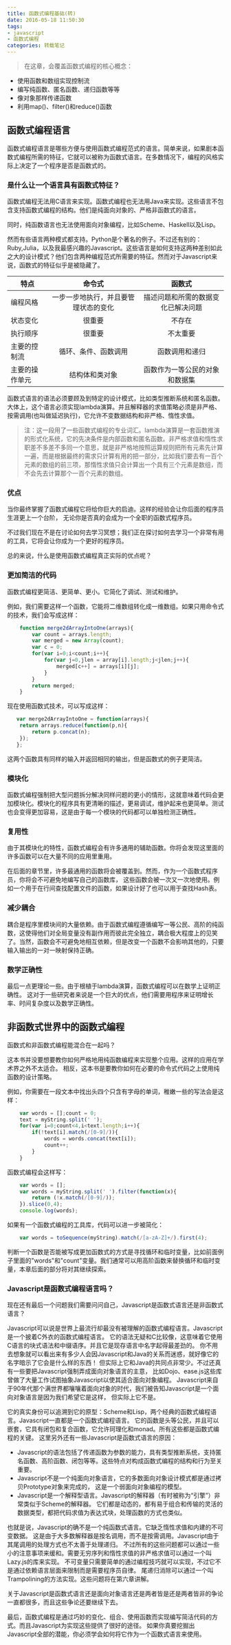 ```yaml
---
title: 函数式编程基础(转)
date: 2016-05-18 11:50:30
tags:
- javascript
- 函数式编程
categories: 转载笔记
---
```

> 在这章，会覆盖函数式编程的核心概念：
 - 使用函数和数组实现控制流
 - 编写纯函数、匿名函数、递归函数等等
 - 像对象那样传递函数
 - 利用map()、filter()和reduce()函数

## 函数式编程语言
函数式编程语言是哪些方便与使用函数式编程范式的语言。简单来说，如果剧本函数式编程所需的特征，它就可以被称为函数式语言。在多数情况下，编程的风格实际上决定了一个程序是否是函数式的。

### 是什么让一个语言具有函数式特征？
函数式编程无法用C语言来实现。函数式编程也无法用Java来实现。这些语言不包含支持函数式编程的结构。他们是纯面向对象的、严格非函数式的语言。

同时，纯函数语言也无法使用面向对象编程，比如Scheme、Haskell以及Lisp。

然而有些语言两种模式都支持。Python是个著名的例子。不过还有别的：Ruby,Julia，以及我最感兴趣的Javascript。这些语言是如何支持这两种差别如此之大的设计模式？他们包含两种编程范式所需要的特征。然而对于Javascript来说，函数式的特征似乎是被隐藏了。

| 特点 | 命令式 | 函数式 |
| ----- | :-----: | :-----: |
| 编程风格 | 一步一步地执行，并且要管理状态的变化 | 描述问题和所需的数据变化已解决问题 |
| 状态变化 | 很重要 | 不存在 |
| 执行顺序 | 很重要 | 不太重要 |
| 主要的控制流 | 循环、条件、函数调用 | 函数调用和递归 |
| 主要的操作单元 | 结构体和类对象 | 函数作为一等公民的对象和数据集 |

函数式语言的语法必须要顾及到特定的设计模式，比如类型推断系统和匿名函数。大体上，这个语言必须实现lambda演算。并且解释器的求值策略必须是非严格、按需调用(也叫做延迟执行)，它允许不变数据结构和非严格、惰性求值。

> 注：这一段用了一些函数式编程的专业词汇。lambda演算是一套函数推演的形式化系统，它的先决条件是内部函数和匿名函数。非严格求值和惰性求职差不多差不多同一个意思，就是非严格地按照运算规则把所有元素先计算一遍，而是根据最终的需求只计算有用的把一部分，比如我们要去有一百个元素的数组的前三项，那惰性求值只会计算出一个具有三个元素是数组，而不会先去计算那个一百个元素的数组。

### 优点
当你最终掌握了函数式编程它将给你巨大的启迪。这样的经验会让你后面的程序员生涯更上一个台阶， 无论你是否真的会成为一个全职的函数式程序员。

不过我们现在不是在讨论如何去学习冥想；我们正在探讨如何去学习一个非常有用的工具，它将会让你成为一个更好的程序员。

总的来说，什么是使用函数式编程真正实际的优点呢？

### 更加简洁的代码
函数式编程更简洁、更简单、更小。它简化了调试、测试和维护。

例如，我们需要这样一个函数，它能将二维数组转化成一维数组。如果只用命令式的技术，我们会写成这样：
```javascript
    function merge2dArrayIntoOne(arrays){
        var count = arrays.length;
        var merged = new Array(count);
        var c = 0;
        for(var i=0;i<count;i++){
            for(var j=0,jlen = array[i].length;j<jlen;j++){
                merged[c++] = arrays[i][j];
            }
        }
        return merged;
    }
```

现在使用函数式技术，可以写成这样：
```javascript
   var merge2dArrayIntoOne = function(arrays){
    return arrays.reduce(function(p,n){
        return p.concat(n);
    });
   };
```

这两个函数具有同样的输入并返回相同的输出，但是函数式的例子更简洁。

### 模块化
函数式编程强制把大型问题拆分解决同样问题的更小的情形，这就意味着代码会更加模块化。模块化的程序具有更清晰的描述，更易调试，维护起来也更简单。测试也会变得更加容易，这是由于每一个模块的代码都可以单独检测正确性。

### 复用性
由于其模块化的特性，函数式编程会有许多通用的辅助函数。你将会发现这里面的许多函数可以在大量不同的应用里重用。

在后面的章节里，许多最通用的函数将会被覆盖到。然而，作为一个函数式程序员，你将会不可避免地编写自己的函数库， 这些函数会被一次又一次地使用。例如一个用于在行间查找配置文件的函数，如果设计好了也可以用于查找Hash表。

### 减少耦合
耦合是程序里模块间的大量依赖。由于函数式编程遵循编写一等公民、高阶的纯函数，这使得他们对全局变量没有副作用而彼此完全独立，耦合极大程度上的见笑了。当然，函数会不可避免地相互依赖，但是改变一个函数不会影响其他的，只要输入输出的一对一映射保持正确。

### 数学正确性
最后一点更理论一些。由于根植于lambda演算，函数式编程可以在数学上证明正确性。 这对于一些研究者来说是一个巨大的优点，他们需要用程序来证明增长率、时间复杂度以及数学正确性。

## 非函数式世界中的函数式编程
函数式和非函数式编程能混合在一起吗？

这本书并没要想要教你如何严格地用纯函数编程来实现整个应用。这样的应用在学术界之外不太适合。 相反，这本书是要教你如何在必要的命令式代码之上使用纯函数的设计策略。

例如，你需要在一段文本中找出头四个只含有字母的单词，稚嫩一些的写法会是这样：

```javascript
    var words = [];count = 0;
    text = myString.split(' ');
    for(var i=0;count<4,i<text.length;i++){
        if(!text[i].match(/[0-9]/)){
            words = words.concat(text[i]);
            count++;
        }
    }
```

函数式编程会这样写：

```javascript
    var words = [];
    var words = myString.split(' ').filter(function(x){
        return (!x.match(/[0-9]/));
    }).slice(0,4);
    console.log(words);
```

如果有一个函数式编程的工具库，代码可以进一步被简化：

```javascript
    var words = toSequence(myString).match(/[a-zA-Z]+/).first(4);
```

判断一个函数是否能被写成更加函数式的方式是寻找循环和临时变量，比如前面例子里面的"words"和"count"变量。我们通常可以用高阶函数来替换循环和临时变量，本章后面的部分将对其继续探索。

### Javascript是函数式编程语言吗？
现在还有最后一个问题我们需要问问自己，Javascript是函数式语言还是非函数式语言？

Javascript可以说是世界上最流行却最没有被理解的函数式编程语言。Javascript是一个披着C外衣的函数式编程语言。 它的语法无疑和C比较像，这意味着它使用C语言的块式语法和中缀语序。并且它是现存语言中名字起得最差劲的。 你不用去想象就可以看出来有多少人会因Javascript和Java的关系而迷惑，就好像它的名字暗示了它会是什么样的东西！ 但实际上它和Java的共同点非常少。不过还真有一些要把Javascript强制弄成面向对象语言的主意， 比如Dojo、ease.js这些库曾做了大量工作试图抽象Javascript以使其适合面向对象编程。 Javascript来自于90年代那个满世界都嚷嚷着面向对象的时代，我们被告知Javascript是一个面向对象语言是因为我们希望它是这样， 但实际上它不是。

它的真实身份可以追溯到它的原型：Scheme和Lisp，两个经典的函数式编程语言。Javascript一直都是一个函数式编程语言。 它的函数是头等公民，并且可以嵌套，它具有闭包和复合函数，它允许珂理化和monad。所有这些都是函数式编程的关键。 这里另外还有一些Javascript是函数式语言的原因：

 - Javascript的语法包括了传递函数为参数的能力，具有类型推断系统，支持匿名函数、高阶函数、闭包等等。这些特点对构成函数式编程的结构和行为至关重要。
 - Javascript不是一个纯面向对象语言，它的多数面向对象设计模式都是通过拷贝Prototype对象来完成的， 这是一个弱面向对象编程的模型。
 - Javascript是一个解释型语言。Javascript的解释器（有时被称为“引擎”）非常类似于Scheme的解释器。 它们都是动态的，都有易于组合和传输的灵活的数据类型，都把代码求值为表达式块，处理函数的方式也类似。
 
也就是说，Javascript的确不是一个纯函数式语言。它缺乏惰性求值和内建的不可变数据。 这是由于大多数解释器是按名调用，而不是按需调用。Javascript由于其尾调用的处理方式也不太善于处理递归。 不过所有的这些问题都可以通过一些小的注意事项来缓和。需要无穷序列和惰性求值的非严格求值可以通过一个叫Lazy.js的库来实现。 不可变量只需要简单的通过编程技巧就可以实现，不过它不是通过依赖语言层面来限制而是需要程序员自律。 尾递归消除可以通过一个叫Trampolining的方法实现。这些问题将在第六章讲解。

关于Javascript是函数式语言还是面向对象语言还是两者皆是还是两者皆非的争论一直都很多，而且这些争论还要继续下去。

最后，函数式编程是通过巧妙的变化、组合、使用函数而实现编写简洁代码的方式。而且Javascript为实现这些提供了很好的途径。 如果你真要挖掘出Javascript全部的潜能，你必须学会如何将它作为一个函数式语言来使用。